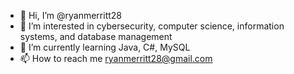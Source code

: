 - 👋 Hi, I’m @ryanmerritt28
- 👀 I’m interested in cybersecurity, computer science, information systems, and database management
- 🌱 I’m currently learning Java, C#, MySQL
- 📫 How to reach me ryanmerritt28@gmail.com

<!---
ryanmerritt28/ryanmerritt28 is a ✨ special ✨ repository because its `README.md` (this file) appears on your GitHub profile.
You can click the Preview link to take a look at your changes.
--->

